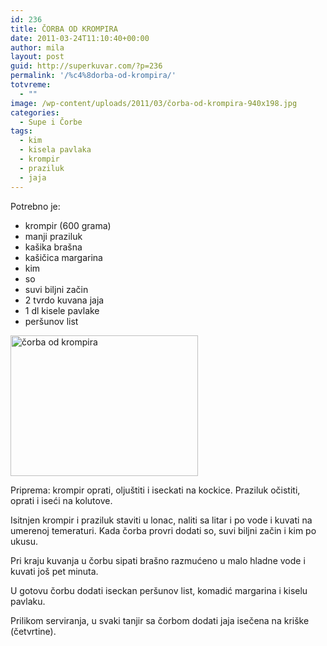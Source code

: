 ```yaml
---
id: 236
title: ČORBA OD KROMPIRA
date: 2011-03-24T11:10:40+00:00
author: mila
layout: post
guid: http://superkuvar.com/?p=236
permalink: '/%c4%8dorba-od-krompira/'
totvreme:
  - ""
image: /wp-content/uploads/2011/03/čorba-od-krompira-940x198.jpg
categories:
  - Supe i Čorbe
tags:
  - kim
  - kisela pavlaka
  - krompir
  - praziluk
  - jaja
---
```

Potrebno je:

  * krompir (600 grama)
  * manji praziluk
  * kašika brašna
  * kašičica margarina
  * kim
  * so
  * suvi biljni začin
  * 2 tvrdo kuvana jaja
  * 1 dl kisele pavlake
  * peršunov list

[<img class="alignnone size-medium wp-image-6630" src="//superkuvar.com/wp-content/uploads/2011/03/čorba-od-krompira-300x225.jpg" alt="čorba od krompira" width="300" height="225" />](//superkuvar.com/wp-content/uploads/2011/03/čorba-od-krompira.jpg)

Priprema: krompir oprati, oljuštiti i iseckati na kockice. Praziluk očistiti, oprati i iseći na kolutove.

Isitnjen krompir i praziluk staviti u lonac, naliti sa litar i po vode i kuvati na umerenoj temeraturi. Kada čorba provri dodati so, suvi biljni začin i kim po ukusu.

Pri kraju kuvanja u čorbu sipati brašno razmućeno u malo hladne vode i kuvati još pet minuta.

U gotovu čorbu dodati iseckan peršunov list, komadić margarina i kiselu pavlaku.

Prilikom serviranja, u svaki tanjir sa čorbom dodati jaja isečena na kriške (četvrtine).

&nbsp;